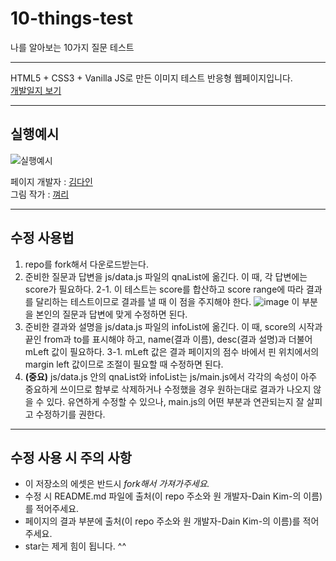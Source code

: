 
# 10-things-test
나를 알아보는 10가지 질문 테스트
- - -
HTML5 + CSS3 + Vanilla JS로 만든 이미지 테스트 반응형 웹페이지입니다.  
[개발일지 보기](https://dev-dain.tistory.com/22?category=816329)  

---
## 실행예시

![실행예시](https://img1.daumcdn.net/thumb/R1280x0/?scode=mtistory2&fname=https%3A%2F%2Fk.kakaocdn.net%2Fdn%2FEwF2m%2FbtqDGIAgKyB%2FGK4kXuHrFzJL2Q9p4GKIYk%2Fimg.gif)

페이지 개발자 : [김다인](https://dev-dain.tistory.com)  
그림 작가 : [껴리](https://instagram.com/gyeoly27)  
- - -
## 수정 사용법
1. repo를 fork해서 다운로드받는다.
2. 준비한 질문과 답변을 js/data.js 파일의 qnaList에 옮긴다. 이 때, 각 답변에는 score가 필요하다.
	2-1. 이 테스트는 score를 합산하고 score range에 따라 결과를 달리하는 테스트이므로 결과를 낼 때 이 점을 주지해야 한다.
	![image](https://user-images.githubusercontent.com/43867665/126623637-19d87e7c-d36f-4eb3-896e-714dd44dcca4.png)
	이 부분을 본인의 질문과 답변에 맞게 수정하면 된다.
3. 준비한 결과와 설명을 js/data.js 파일의 infoList에 옮긴다. 이 때, score의 시작과 끝인 from과 to를 표시해야 하고, name(결과 이름), desc(결과 설명)과 더불어 mLeft 값이 필요하다.
	3-1. mLeft 값은 결과 페이지의 점수 바에서 핀 위치에서의 margin left 값이므로 조절이 필요할 때 수정하면 된다.
4. **(중요)** js/data.js 안의 qnaList와 infoList는 js/main.js에서 각각의 속성이 아주 중요하게 쓰이므로 함부로 삭제하거나 수정했을 경우 원하는대로 결과가 나오지 않을 수 있다. 유연하게 수정할 수 있으나, main.js의 어떤 부분과 연관되는지 잘 살피고 수정하기를 권한다.  
---
## 수정 사용 시 주의 사항
- 이 저장소의 에셋은 반드시 *fork해서 가져가주세요.* 
- 수정 시 README.md 파일에 출처(이 repo 주소와 원 개발자-Dain Kim-의 이름)를 적어주세요.
- 페이지의 결과 부분에 출처(이 repo 주소와 원 개발자-Dain Kim-의 이름)를 적어주세요.
- star는 제게 힘이 됩니다. ^^
